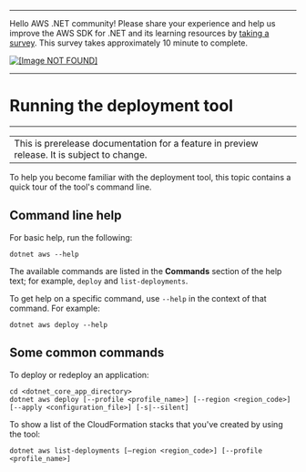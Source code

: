--------

Hello AWS \.NET community\! Please share your experience and help us improve the AWS SDK for \.NET and its learning resources by [taking a survey](https://amazonmr.au1.qualtrics.com/jfe/form/SV_bqfQLfZ5nhFUiV0)\. This survey takes approximately 10 minute to complete\.

 [ ![\[Image NOT FOUND\]](http://docs.aws.amazon.com/sdk-for-net/v3/developer-guide/images/SurveyButton.png) ](https://amazonmr.au1.qualtrics.com/jfe/form/SV_bqfQLfZ5nhFUiV0)

--------

# Running the deployment tool<a name="deployment-tool-run"></a>


****  

|  | 
| --- |
| This is prerelease documentation for a feature in preview release\. It is subject to change\. | 

To help you become familiar with the deployment tool, this topic contains a quick tour of the tool's command line\.

## Command line help<a name="deployment-tool-run-help"></a>

For basic help, run the following:

```
dotnet aws --help
```

The available commands are listed in the **Commands** section of the help text; for example, `deploy` and `list-deployments`\.

To get help on a specific command, use `--help` in the context of that command\. For example:

```
dotnet aws deploy --help
```

## Some common commands<a name="deployment-tool-run-common"></a>

To deploy or redeploy an application:

```
cd <dotnet_core_app_directory>
dotnet aws deploy [--profile <profile_name>] [--region <region_code>] [--apply <configuration_file>] [-s|--silent]
```

To show a list of the CloudFormation stacks that you've created by using the tool:

```
dotnet aws list-deployments [—region <region_code>] [--profile <profile_name>]
```
